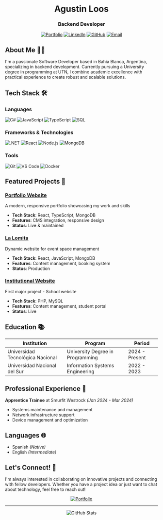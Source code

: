 <div align="center">
  
# Agustin Loos
### Backend Developer

[![Portfolio](https://img.shields.io/badge/Portfolio-20232A?style=for-the-badge&logo=react&logoColor=61DAFB)](https://agustinloos.dev)
[![LinkedIn](https://img.shields.io/badge/LinkedIn-0077B5?style=for-the-badge&logo=linkedin&logoColor=white)](https://www.linkedin.com/in/agustin-loos-024294217/)
[![GitHub](https://img.shields.io/badge/GitHub-100000?style=for-the-badge&logo=github&logoColor=white)](https://github.com/agustinso0/)
[![Email](https://img.shields.io/badge/Email-D14836?style=for-the-badge&logo=gmail&logoColor=white)](mailto:loosagustin@gmail.com)

</div>

## About Me 👨‍💻

I'm a passionate Software Developer based in Bahia Blanca, Argentina, specializing in backend development. Currently pursuing a University degree in programming at UTN, I combine academic excellence with practical experience to create robust and scalable solutions.

## Tech Stack 🛠️

### Languages
![C#](https://img.shields.io/badge/C%23-512BD4?style=flat-square&logo=csharp&logoColor=white)
![JavaScript](https://img.shields.io/badge/JavaScript-F7DF1E?style=flat-square&logo=javascript&logoColor=black)
![TypeScript](https://img.shields.io/badge/TypeScript-3178C6?style=flat-square&logo=typescript&logoColor=white)
![SQL](https://img.shields.io/badge/SQL-4479A1?style=flat-square&logo=mysql&logoColor=white)

### Frameworks & Technologies
![.NET](https://img.shields.io/badge/.NET-512BD4?style=flat-square&logo=dotnet&logoColor=white)
![React](https://img.shields.io/badge/React-61DAFB?style=flat-square&logo=react&logoColor=black)
![Node.js](https://img.shields.io/badge/Node.js-339933?style=flat-square&logo=nodedotjs&logoColor=white)
![MongoDB](https://img.shields.io/badge/MongoDB-47A248?style=flat-square&logo=mongodb&logoColor=white)

### Tools
![Git](https://img.shields.io/badge/Git-F05032?style=flat-square&logo=git&logoColor=white)
![VS Code](https://img.shields.io/badge/VS_Code-007ACC?style=flat-square&logo=visualstudiocode&logoColor=white)
![Docker](https://img.shields.io/badge/Docker-2496ED?style=flat-square&logo=docker&logoColor=white)

## Featured Projects 🚀

### [Portfolio Website](https://agustinloos.dev)
A modern, responsive portfolio showcasing my work and skills
- **Tech Stack**: React, TypeScript, MongoDB
- **Features**: CMS integration, responsive design
- **Status**: Live & maintained

### [La Lomita](https://espaciolalomita.com)
Dynamic website for event space management
- **Tech Stack**: React, JavaScript, MongoDB
- **Features**: Content management, booking system
- **Status**: Production

### [Institutional Website](https://tecnica1suarez.edu.ar/)
First major project - School website
- **Tech Stack**: PHP, MySQL
- **Features**: Content management, student portal
- **Status**: Live

## Education 📚

| Institution | Program | Period |
|------------|----------|---------|
| Universidad Tecnológica Nacional | University Degree in Programming | 2024 - Present |
| Universidad Nacional del Sur | Information Systems Engineering | 2022 - 2023 |

## Professional Experience 💼

**Apprentice Trainee** at Smurfit Westrock *(Jan 2024 - Mar 2024)*
- Systems maintenance and management
- Network infrastructure support
- Device management and optimization

## Languages 🌐

- Spanish *(Native)*
- English *(Intermediate)* 

## Let's Connect! 🤝

I'm always interested in collaborating on innovative projects and connecting with fellow developers. Whether you have a project idea or just want to chat about technology, feel free to reach out!

<div align="center">

[![Portfolio](https://img.shields.io/badge/Check_out_my_portfolio-20232A?style=for-the-badge&logo=react&logoColor=61DAFB)](https://agustinloos.dev)

</div>

---

<div align="center">
  <img src="https://github-readme-stats.vercel.app/api?username=agustinso0&show_icons=true&theme=dark" alt="GitHub Stats" />
</div>
